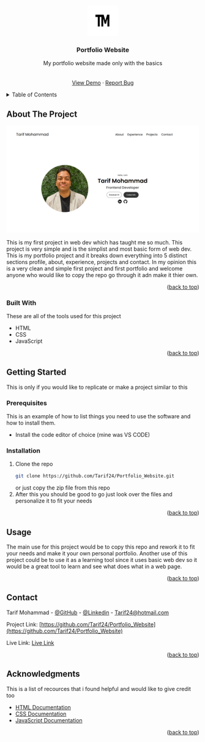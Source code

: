 <a id="readme-top"></a>

<!-- PROJECT LOGO -->
<br />
<div align="center">
  <a href="https://github.com/othneildrew/Best-README-Template">
    <img src="assets/logo-1.png" alt="Logo" width="80" height="80">
  </a>

  <h3 align="center">Portfolio Website</h3>

  <p align="center">
    My portfolio website made only with the basics
    <br />
    <br />
    <br />
    <a href="https://github.com/Tarif24/Portfolio_Website">View Demo</a>
    &middot;
    <a href="https://github.com/Tarif24/Portfolio_Website/issues/new">Report Bug</a>
  </p>
</div>



<!-- TABLE OF CONTENTS -->
<details>
  <summary>Table of Contents</summary>
  <ol>
    <li>
      <a href="#about-the-project">About The Project</a>
      <ul>
        <li><a href="#built-with">Built With</a></li>
      </ul>
    </li>
    <li>
      <a href="#getting-started">Getting Started</a>
      <ul>
        <li><a href="#prerequisites">Prerequisites</a></li>
        <li><a href="#installation">Installation</a></li>
      </ul>
    </li>
    <li><a href="#usage">Usage</a></li>
    <li><a href="#contact">Contact</a></li>
    <li><a href="#acknowledgments">Acknowledgments</a></li>
  </ol>
</details>



<!-- ABOUT THE PROJECT -->
## About The Project

[![Product Name Screen Shot][product-screenshot]](https://example.com)

This is my first project in web dev which has taught me so much. This project is very simple and is the simplist and most basic form of web dev. This is my portfolio project and it breaks down everything into 5 distinct sections profile, about, experience, projects and contact. In my opinion this is a very clean and simple first project and first portfolio and welcome anyone who would like to copy the repo go through it adn make it thier own.

<p align="right">(<a href="#readme-top">back to top</a>)</p>



### Built With

These are all of the tools used for this project

* HTML
* CSS
* JavaScript

<p align="right">(<a href="#readme-top">back to top</a>)</p>



<!-- GETTING STARTED -->
## Getting Started

This is only if you would like to replicate or make a project similar to this

### Prerequisites

This is an example of how to list things you need to use the software and how to install them.
* Install the code editor of choice (mine was VS CODE)

### Installation

1. Clone the repo
   ```sh
   git clone https://github.com/Tarif24/Portfolio_Website.git
   ```
   or just copy the zip file from this repo
2. After this you should be good to go just look over the files and personalize it to fit your needs


<p align="right">(<a href="#readme-top">back to top</a>)</p>


<!-- USAGE EXAMPLES -->
## Usage

The main use for this project would be to copy this repo and rework it to fit your needs and make it your own personal portfolio. Another use of this project could be to use it as a learning tool since it uses basic web dev so it would be a great tool to learn and see what does what in a web page.

<p align="right">(<a href="#readme-top">back to top</a>)</p>


<!-- CONTACT -->
## Contact

Tarif Mohammad - [@GitHub](https://github.com/Tarif24) - [@Linkedin](https://www.linkedin.com/in/tarif-mohammad/) - Tarif24@hotmail.com

Project Link: [https://github.com/Tarif24/Portfolio_Website](https://github.com/Tarif24/Portfolio_Website)

Live Link: [Live Link][Live-Demo]

<p align="right">(<a href="#readme-top">back to top</a>)</p>



<!-- ACKNOWLEDGMENTS -->
## Acknowledgments

This is a list of recources that i found helpful and would like to give credit too

* [HTML Documentation](https://developer.mozilla.org/en-US/docs/Web/HTML)
* [CSS Documentation](https://developer.mozilla.org/en-US/docs/Web/CSS)
* [JavaScript Documentation](https://developer.mozilla.org/en-US/docs/Web/JavaScript)

<p align="right">(<a href="#readme-top">back to top</a>)</p>



<!-- MARKDOWN LINKS & IMAGES -->
<!-- https://www.markdownguide.org/basic-syntax/#reference-style-links -->
[product-screenshot]: assets/readme-image.png
[Live-Demo]: enterlink.com
